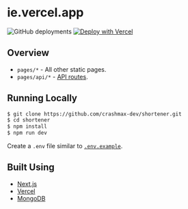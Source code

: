 # ie.vercel.app

![GitHub deployments](https://img.shields.io/github/deployments/crashmax-dev/shortener/production?label=deployment&style=for-the-badge&labelColor=000000)
[![Deploy with Vercel](https://img.shields.io/badge/deploy%20with%20vercel-informational?style=for-the-badge&logo=vercel&logoColor=ffffff&color=000000)](https://vercel.com/new/git/external?repository-url=https%3A%2F%2Fgithub.com%2Fcrashmax-dev%2Fshortener)

## Overview

- `pages/*` - All other static pages.
- `pages/api/*` - [API routes](https://nextjs.org/docs/api-routes/introduction).

## Running Locally

```bash
$ git clone https://github.com/crashmax-dev/shortener.git
$ cd shortener
$ npm install
$ npm run dev
```

Create a `.env` file similar to [`.env.example`](https://github.com/crashmax-dev/shortener/blob/master/.env.example).

## Built Using

- [Next.js](https://nextjs.org)
- [Vercel](https://vercel.com)
- [MongoDB](https://mongodb.com)